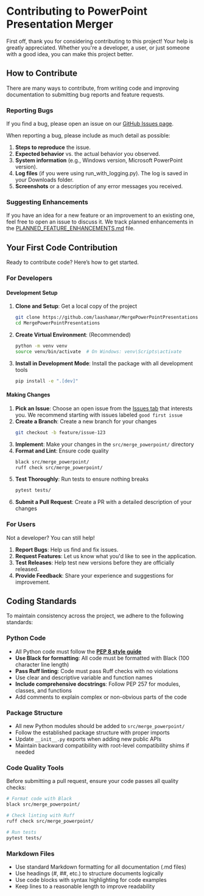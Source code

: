 # **Contributing to PowerPoint Presentation Merger**

First off, thank you for considering contributing to this project\! Your help
is greatly appreciated. Whether you're a developer, a user, or just someone
with a good idea, you can make this project better.

## **How to Contribute**

There are many ways to contribute, from writing code and improving
documentation to submitting bug reports and feature requests.

### **Reporting Bugs**

If you find a bug, please open an issue on our
[GitHub Issues page](https://github.com/laashamar/MergePowerPointPresentations/issues).

When reporting a bug, please include as much detail as possible:

1. **Steps to reproduce** the issue.  
2. **Expected behavior** vs. the actual behavior you observed.  
3. **System information** (e.g., Windows version, Microsoft PowerPoint
   version).  
4. **Log files** (if you were using run\_with\_logging.py). The log is saved in
   your Downloads folder.  
5. **Screenshots** or a description of any error messages you received.

### **Suggesting Enhancements**

If you have an idea for a new feature or an improvement to an existing one,
feel free to open an issue to discuss it. We track planned enhancements in the
[PLANNED_FEATURE_ENHANCEMENTS.md](PLANNED_FEATURE_ENHANCEMENTS.md) file.

## **Your First Code Contribution**

Ready to contribute code? Here’s how to get started.

### **For Developers**

#### **Development Setup**

1. **Clone and Setup**: Get a local copy of the project
   ```bash
   git clone https://github.com/laashamar/MergePowerPointPresentations.git
   cd MergePowerPointPresentations
   ```

2. **Create Virtual Environment**: (Recommended)
   ```bash
   python -m venv venv
   source venv/bin/activate  # On Windows: venv\Scripts\activate
   ```

3. **Install in Development Mode**: Install the package with all development tools
   ```bash
   pip install -e ".[dev]"
   ```

#### **Making Changes**

1. **Pick an Issue**: Choose an open issue from the
   [Issues tab](https://github.com/laashamar/MergePowerPointPresentations/issues)
   that interests you. We recommend starting with issues labeled
   `good first issue`
2. **Create a Branch**: Create a new branch for your changes
   ```bash
   git checkout -b feature/issue-123
   ```
3. **Implement**: Make your changes in the `src/merge_powerpoint/` directory
4. **Format and Lint**: Ensure code quality
   ```bash
   black src/merge_powerpoint/
   ruff check src/merge_powerpoint/
   ```
5. **Test Thoroughly**: Run tests to ensure nothing breaks
   ```bash
   pytest tests/
   ```
6. **Submit a Pull Request**: Create a PR with a detailed description of your changes

### **For Users**

Not a developer? You can still help\!

1. **Report Bugs**: Help us find and fix issues.  
2. **Request Features**: Let us know what you'd like to see in the application.  
3. **Test Releases**: Help test new versions before they are officially released.  
4. **Provide Feedback**: Share your experience and suggestions for improvement.

## **Coding Standards**

To maintain consistency across the project, we adhere to the following standards:

### **Python Code**

* All Python code must follow the
  [**PEP 8 style guide**](https://www.python.org/dev/peps/pep-0008/)
* **Use Black for formatting**: All code must be formatted with Black
  (100 character line length)
* **Pass Ruff linting**: Code must pass Ruff checks with no violations
* Use clear and descriptive variable and function names
* **Include comprehensive docstrings**: Follow PEP 257 for modules, classes,
  and functions
* Add comments to explain complex or non-obvious parts of the code

### **Package Structure**

* All new Python modules should be added to `src/merge_powerpoint/`
* Follow the established package structure with proper imports
* Update `__init__.py` exports when adding new public APIs
* Maintain backward compatibility with root-level compatibility shims if
  needed

### **Code Quality Tools**

Before submitting a pull request, ensure your code passes all quality checks:

```bash
# Format code with Black
black src/merge_powerpoint/

# Check linting with Ruff
ruff check src/merge_powerpoint/

# Run tests
pytest tests/
```

### **Markdown Files**

* Use standard Markdown formatting for all documentation (.md files)
* Use headings (\#, \#\#, etc.) to structure documents logically
* Use code blocks with syntax highlighting for code examples
* Keep lines to a reasonable length to improve readability
